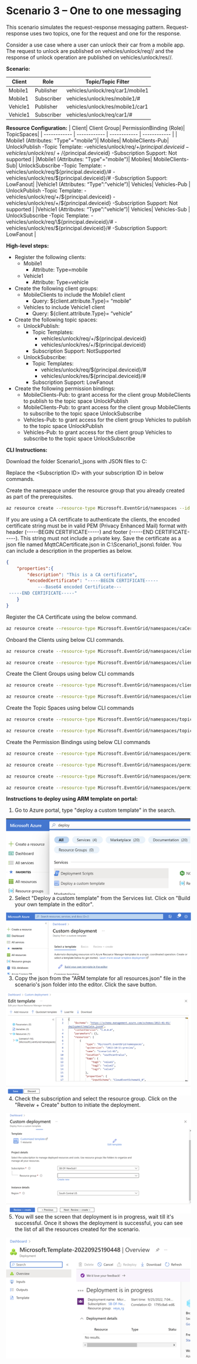 # Scenario 3 – One to one messaging
This scenario simulates the request-response messaging pattern. Request-response uses two topics, one for the request and one for the response.

Consider a use case where a user can unlock their car from a mobile app. The request to unlock are published on vehicles/unlock/req/<carClientId>/<mobileClientId> and the response of unlock operation are published on vehicles/unlock/res/<mobileClientId>/<carClientId>.

**Scenario:**

| Client | Role | Topic/Topic Filter|
| ------------ | ------------ | ------------ |
| Mobile1 | Publisher | vehicles/unlock/req/car1/mobile1|
| Mobile1 | Subscriber | vehicles/unlock/res/mobile1/#|
| Vehicle1 | Publisher | vehicles/unlock/res/mobile1/car1|
| Vehicle1 | Subscriber | vehicles/unlock/req/car1/#|

**Resource Configuration:**
| Client| Client Group| PermissionBinding (Role)| TopicSpaces|
| ------------ | ------------ | ------------ | ------------ |
| Mobile1 (Attributes: "Type"="mobile")| Mobiles| MobileClients-Pub|  UnlockPublish -Topic Template: -vehicles/unlock/req/+/${principal.deviceid} -vehicles/unlock/res/+/${principal.deviceid} -Subscription Support: Not supported |
|Mobile1 (Attributes: "Type"="mobile")| Mobiles| MobileClients-Sub|  UnlockSubscribe -Topic Template: -vehicles/unlock/req/\${principal.deviceid}/# -vehicles/unlock/res/\${principal.deviceid}/# -Subscription Support: LowFanout|
|Vehicle1 (Attributes: “Type”:”vehicle”)| Vehicles| Vehicles-Pub |  UnlockPublish -Topic Template: -vehicles/unlock/req/+/\${principal.deviceid} -vehicles/unlock/res/+/${principal.deviceid} -Subscription Support: Not supported |
|Vehicle1 (Attributes: “Type”:”vehicle”)| Vehicles| Vehicles-Sub |  UnlockSubscribe -Topic Template: -vehicles/unlock/req/\${principal.deviceid}/# -vehicles/unlock/res/${principal.deviceid}/# -Subscription Support: LowFanout |


**High-level steps:**
- Register the following clients:
	- Mobile1
		- Attribute: Type=mobile
	- Vehicle1
		- Attribute: Type=vehicle
- Create the following client groups:
	- MobileClients to include the Mobile1 client
		- Query: ${client.attribute.Type}= “mobile”
	- Vehicles to include Vehicle1 client
		- Query: ${client.attribute.Type}= “vehicle”
- Create the following topic spaces:
	- UnlockPublish:
		- Topic Templates:
			- vehicles/unlock/req/+/${principal.deviceid}
			- vehicles/unlock/res/+/${principal.deviceid}
		- Subscription Support: NotSupported
	- UnlockSubscribe:
		- Topic Templates:
			- vehicles/unlock/req/${principal.deviceid}/#
			- vehicles/unlock/res/${principal.deviceid}/#
		- Subscription Support: LowFanout
- Create the following permission bindings:
	- MobileClients-Pub: to grant access for the client group MobileClients to publish to the topic space UnlockPublish
	- MobileClients-Pub: to grant access for the client group MobileClients to subscribe to the topic space UnlockSubscribe
	- Vehicles-Pub: to grant access for the client group Vehicles to publish to the topic space UnlockPublish
	- Vehicles-Pub: to grant access for the client group Vehicles to subscribe to the topic space UnlockSubscribe


**CLI Instructions:**

Download the folder Scenario1_jsons with JSON files to C:

Replace the \<Subscription ID\> with your subscription ID in below commands.

Create the namespace under the resource group that you already created as part of the prerequisites.

```bash
az resource create --resource-type Microsoft.EventGrid/namespaces --id /subscriptions/<Subscription ID>/resourceGroups/MQTT-Pri-Prev-rg1/providers/Microsoft.EventGrid/namespaces/Scenario3 --is-full-object --api-version 2022-10-15-preview --properties @C:\jsons\Scenario3\NS_Scenario3.json
```

If you are using a CA certificate to authenticate the clients, the encoded certificate string must be in valid PEM (Privacy Enhanced Mail) format with header (-----BEGIN CERTIFICATE-----) and footer (-----END CERTIFICATE-----). This string must not include a private key. Save the certificate as a json file named MqttCACertificate.json in C:\Scenario1_jsons\ folder.  You can include a description in the properties as below.

```json
{
    "properties":{
   	    "description": "This is a CA certificate",
        "encodedCertificate": "-----BEGIN CERTIFICATE-----
			---Base64 encoded Certificate---
 -----END CERTIFICATE-----"
    }
}
```

Register the CA Certificate using the below command.

```bash
az resource create --resource-type Microsoft.EventGrid/namespaces/caCertificates --id /subscriptions/<Subscription ID>/resourceGroups/MQTT-Pri-Prev-rg1/providers/Microsoft.EventGrid/namespaces/Scenario3/caCertificates/CACert --api-version 2022-10-15-preview --properties @C:\jsons\Scenario3\MqttCACertificate.json
```

Onboard the Clients using below CLI commands.

```bash
az resource create --resource-type Microsoft.EventGrid/namespaces/clients --id /subscriptions/<Subscription ID>/resourceGroups/MQTT-Pri-Prev-rg1/providers/Microsoft.EventGrid/namespaces/Scenario3/clients/Mobile1 --api-version 2022-10-15-preview --properties @C:\jsons\Scenario3\C_Mobile1.json
```

```bash
az resource create --resource-type Microsoft.EventGrid/namespaces/clients --id /subscriptions/<Subscription ID>/resourceGroups/MQTT-Pri-Prev-rg1/providers/Microsoft.EventGrid/namespaces/Scenario3/clients/Vehicle1 --api-version 2022-10-15-preview --properties @C:\jsons\Scenario3\C_Vehicle1.json
```

Create the Client Groups using below CLI commands

```bash
az resource create --resource-type Microsoft.EventGrid/namespaces/clientGroups --id /subscriptions/<Subscription ID>/resourceGroups/MQTT-Pri-Prev-rg1/providers/Microsoft.EventGrid/namespaces/Scenario3/clientGroups/Mobiles --api-version 2022-10-15-preview --properties @C:\jsons\Scenario3\CG_Mobiles.json
```

```bash
az resource create --resource-type Microsoft.EventGrid/namespaces/clientGroups --id /subscriptions/<Subscription ID>/resourceGroups/MQTT-Pri-Prev-rg1/providers/Microsoft.EventGrid/namespaces/Scenario3/clientGroups/Vehicles --api-version 2022-10-15-preview --properties @C:\jsons\Scenario3\CG_Vehicles.json
```

Create the Topic Spaces using below CLI commands

```bash
az resource create --resource-type Microsoft.EventGrid/namespaces/topicSpaces --id /subscriptions/<Subscription ID>/resourceGroups/MQTT-Pri-Prev-rg1/providers/Microsoft.EventGrid/namespaces/Scenario3/topicSpaces/UnlockPublish --api-version 2022-10-15-preview --properties @C:\jsons\Scenario3\TS_UnlockPublish.json
```

```bash
az resource create --resource-type Microsoft.EventGrid/namespaces/topicSpaces --id /subscriptions/<Subscription ID>/resourceGroups/MQTT-Pri-Prev-rg1/providers/Microsoft.EventGrid/namespaces/Scenario3/topicSpaces/UnlockSubscribe --api-version 2022-10-15-preview --properties @C:\jsons\Scenario3\TS_UnlockSubscribe.json
```

Create the Permission Bindings using below CLI commands

```bash
az resource create --resource-type Microsoft.EventGrid/namespaces/permissionBindings --id /subscriptions/<Subscription ID>/resourceGroups/MQTT-Pri-Prev-rg1/providers/Microsoft.EventGrid/namespaces/Scenario3/permissionBindings/MobileClients-Pub --api-version 2022-10-15-preview --properties @C:\jsons\Scenario3\PB_MobileClients-Pub.json
```

```bash
az resource create --resource-type Microsoft.EventGrid/namespaces/permissionBindings --id /subscriptions/<Subscription ID>/resourceGroups/MQTT-Pri-Prev-rg1/providers/Microsoft.EventGrid/namespaces/Scenario3/permissionBindings/MobileClients-Sub --api-version 2022-10-15-preview --properties @C:\jsons\Scenario3\PB_MobileClients-Sub.json
```

```bash
az resource create --resource-type Microsoft.EventGrid/namespaces/permissionBindings --id /subscriptions/<Subscription ID>/resourceGroups/MQTT-Pri-Prev-rg1/providers/Microsoft.EventGrid/namespaces/Scenario3/permissionBindings/Vehicles-Pub --api-version 2022-10-15-preview --properties @C:\jsons\Scenario3\PB_Vehicles-Pub.json
```

```bash
az resource create --resource-type Microsoft.EventGrid/namespaces/permissionBindings --id /subscriptions/<Subscription ID>/resourceGroups/MQTT-Pri-Prev-rg1/providers/Microsoft.EventGrid/namespaces/Scenario3/permissionBindings/Vehicles-Sub --api-version 2022-10-15-preview --properties @C:\jsons\Scenario3\PB_Vehicles-Sub.json
```




**Instructions to deploy using ARM template on portal:**

1. Go to Azure portal, type "deploy a custom template" in the search.

<img src="Deploy ARM template on portal 1.png"
     alt="Deploy ARM template on portal 1"
     style="float: left; margin-right: 10px;" />


2. Select "Deploy a custom template" from the Services list.  Click on "Build your own template in the editor".

<img src="Deploy ARM template on portal 2.png"
     alt="Deploy ARM template on portal 2"
     style="float: left; margin-right: 10px;" />

3. Copy the json from the "ARM template for all resources.json" file in the scenario's json folder into the editor.  Click the save button.
	 
<img src="Deploy ARM template on portal 3.png"
     alt="Deploy ARM template on portal 3"
     style="float: left; margin-right: 10px;" />

4. Check the subscription and select the resource group.  Click on the "Reveiw + Create" button to initiate the deployment.

<img src="Deploy ARM template on portal 4.png"
     alt="Deploy ARM template on portal 4"
     style="float: left; margin-right: 10px;" />

5. You will see the screen that deployment is in progress, wait till it's successful.  Once it shows the deployment is successful, you can see the list of all the resources created for the scenario.

<img src="Deploy ARM template on portal 5.png"
     alt="Deploy ARM template on portal 5"
     style="float: left; margin-right: 10px;" />

